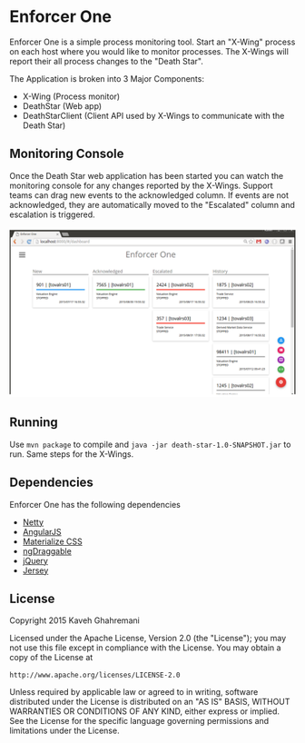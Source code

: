 # Enforcer One

Enforcer One is a simple process monitoring tool.  Start an "X-Wing" process on each host where you would like to monitor processes.  The X-Wings will report their all process changes to the "Death Star".

The Application is broken into 3 Major Components:

  - X-Wing (Process monitor)
  - DeathStar (Web app)
  - DeathStarClient (Client API used by X-Wings to communicate with the Death Star)

## Monitoring Console

Once the Death Star web application has been started you can watch the monitoring console for any changes reported by the X-Wings. Support teams can drag new events to the acknowledged column. If events are not acknowledged, they are automatically moved to the "Escalated" column and escalation is triggered.

![Monitoring Console](https://github.com/kavehg/enforcer-one/blob/master/images/screen.png?raw=true)

## Running

Use `mvn package` to compile and `java -jar death-star-1.0-SNAPSHOT.jar` to run. Same steps for the X-Wings.

## Dependencies

Enforcer One has the following dependencies

  - [Netty](http://netty.io)
  - [AngularJS](http://angularjs.org)
  - [Materialize CSS](http://materializecss.com)
  - [ngDraggable](https://github.com/fatlinesofcode/ngDraggable)
  - [jQuery](http://jquery.com)
  - [Jersey](https://jersey.java.net)

License
----
Copyright 2015 Kaveh Ghahremani

Licensed under the Apache License, Version 2.0 (the "License");
you may not use this file except in compliance with the License.
You may obtain a copy of the License at

    http://www.apache.org/licenses/LICENSE-2.0

Unless required by applicable law or agreed to in writing, software
distributed under the License is distributed on an "AS IS" BASIS,
WITHOUT WARRANTIES OR CONDITIONS OF ANY KIND, either express or implied.
See the License for the specific language governing permissions and
limitations under the License.
